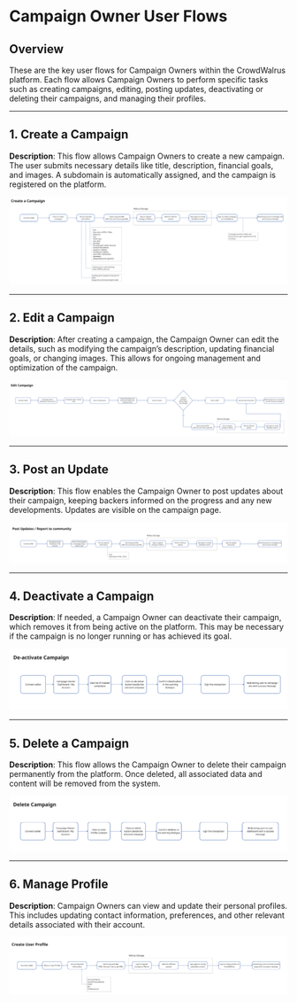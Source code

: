 # Campaign Owner User Flows

## Overview

These are the key user flows for Campaign Owners within the CrowdWalrus platform. Each flow allows Campaign Owners to perform specific tasks such as creating campaigns, editing, posting updates, deactivating or deleting their campaigns, and managing their profiles.

---

## 1. Create a Campaign

**Description**: This flow allows Campaign Owners to create a new campaign. The user submits necessary details like title, description, financial goals, and images. A subdomain is automatically assigned, and the campaign is registered on the platform.

![Create a Campaign](./images/CO-createacampaign.PNG)

---

## 2. Edit a Campaign

**Description**: After creating a campaign, the Campaign Owner can edit the details, such as modifying the campaign’s description, updating financial goals, or changing images. This allows for ongoing management and optimization of the campaign.

![Edit a Campaign](./images/CO-editcampaign.PNG)

---

## 3. Post an Update

**Description**: This flow enables the Campaign Owner to post updates about their campaign, keeping backers informed on the progress and any new developments. Updates are visible on the campaign page.

![Post an Update](./images/CO-postupdate.PNG)

---

## 4. Deactivate a Campaign

**Description**: If needed, a Campaign Owner can deactivate their campaign, which removes it from being active on the platform. This may be necessary if the campaign is no longer running or has achieved its goal.

![Deactivate a Campaign](./images/CO-deactivate.PNG)

---

## 5. Delete a Campaign

**Description**: This flow allows the Campaign Owner to delete their campaign permanently from the platform. Once deleted, all associated data and content will be removed from the system.

![Delete a Campaign](./images/CO-delete.PNG)

---

## 6. Manage Profile

**Description**: Campaign Owners can view and update their personal profiles. This includes updating contact information, preferences, and other relevant details associated with their account.

![Manage Profile](./images/CO-profile.PNG)
